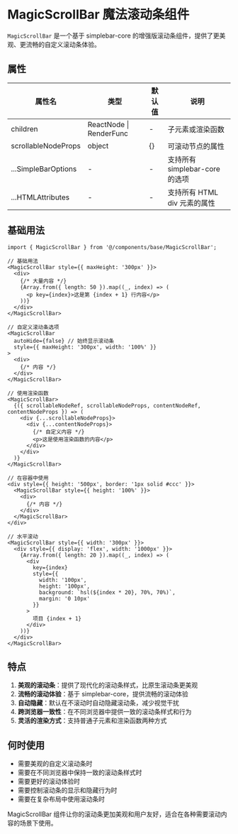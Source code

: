 # MagicScrollBar 魔法滚动条组件

`MagicScrollBar` 是一个基于 simplebar-core 的增强版滚动条组件，提供了更美观、更流畅的自定义滚动条体验。

## 属性

| 属性名              | 类型                    | 默认值 | 说明                           |
| ------------------- | ----------------------- | ------ | ------------------------------ |
| children            | ReactNode \| RenderFunc | -      | 子元素或渲染函数               |
| scrollableNodeProps | object                  | {}     | 可滚动节点的属性               |
| ...SimpleBarOptions | -                       | -      | 支持所有 simplebar-core 的选项 |
| ...HTMLAttributes   | -                       | -      | 支持所有 HTML div 元素的属性   |

## 基础用法

```tsx
import { MagicScrollBar } from '@/components/base/MagicScrollBar';

// 基础用法
<MagicScrollBar style={{ maxHeight: '300px' }}>
  <div>
    {/* 大量内容 */}
    {Array.from({ length: 50 }).map((_, index) => (
      <p key={index}>这是第 {index + 1} 行内容</p>
    ))}
  </div>
</MagicScrollBar>

// 自定义滚动条选项
<MagicScrollBar
  autoHide={false} // 始终显示滚动条
  style={{ maxHeight: '300px', width: '100%' }}
>
  <div>
    {/* 内容 */}
  </div>
</MagicScrollBar>

// 使用渲染函数
<MagicScrollBar>
  {({ scrollableNodeRef, scrollableNodeProps, contentNodeRef, contentNodeProps }) => (
    <div {...scrollableNodeProps}>
      <div {...contentNodeProps}>
        {/* 自定义内容 */}
        <p>这是使用渲染函数的内容</p>
      </div>
    </div>
  )}
</MagicScrollBar>

// 在容器中使用
<div style={{ height: '500px', border: '1px solid #ccc' }}>
  <MagicScrollBar style={{ height: '100%' }}>
    <div>
      {/* 内容 */}
    </div>
  </MagicScrollBar>
</div>

// 水平滚动
<MagicScrollBar style={{ width: '300px' }}>
  <div style={{ display: 'flex', width: '1000px' }}>
    {Array.from({ length: 20 }).map((_, index) => (
      <div
        key={index}
        style={{
          width: '100px',
          height: '100px',
          background: `hsl(${index * 20}, 70%, 70%)`,
          margin: '0 10px'
        }}
      >
        项目 {index + 1}
      </div>
    ))}
  </div>
</MagicScrollBar>
```

## 特点

1. **美观的滚动条**：提供了现代化的滚动条样式，比原生滚动条更美观
2. **流畅的滚动体验**：基于 simplebar-core，提供流畅的滚动体验
3. **自动隐藏**：默认在不滚动时自动隐藏滚动条，减少视觉干扰
4. **跨浏览器一致性**：在不同浏览器中提供一致的滚动条样式和行为
5. **灵活的渲染方式**：支持普通子元素和渲染函数两种方式

## 何时使用

-   需要美观的自定义滚动条时
-   需要在不同浏览器中保持一致的滚动条样式时
-   需要更好的滚动体验时
-   需要控制滚动条的显示和隐藏行为时
-   需要在复杂布局中使用滚动条时

MagicScrollBar 组件让你的滚动条更加美观和用户友好，适合在各种需要滚动内容的场景下使用。
